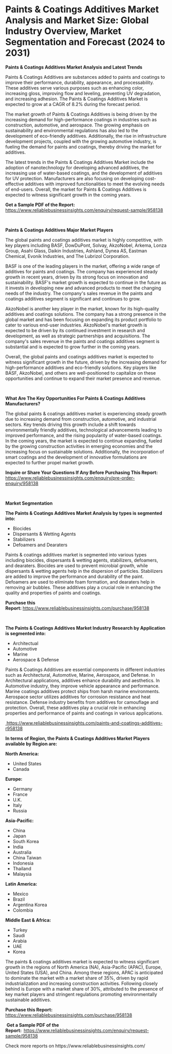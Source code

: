 <p><h1>Paints & Coatings Additives Market Analysis and Market Size: Global Industry Overview, Market Segmentation and Forecast (2024 to 2031)</h1></p><p><strong>Paints & Coatings Additives Market Analysis and Latest Trends</strong></p>
<p><p>Paints & Coatings Additives are substances added to paints and coatings to improve their performance, durability, appearance, and processability. These additives serve various purposes such as enhancing color, increasing gloss, improving flow and leveling, preventing UV degradation, and increasing adhesion. The Paints & Coatings Additives Market is expected to grow at a CAGR of 8.2% during the forecast period.</p><p>The market growth of Paints & Coatings Additives is being driven by the increasing demand for high-performance coatings in industries such as construction, automotive, and aerospace. The growing emphasis on sustainability and environmental regulations has also led to the development of eco-friendly additives. Additionally, the rise in infrastructure development projects, coupled with the growing automotive industry, is fueling the demand for paints and coatings, thereby driving the market for additives.</p><p>The latest trends in the Paints & Coatings Additives Market include the adoption of nanotechnology for developing advanced additives, the increasing use of water-based coatings, and the development of additives for UV protection. Manufacturers are also focusing on developing cost-effective additives with improved functionalities to meet the evolving needs of end-users. Overall, the market for Paints & Coatings Additives is expected to witness significant growth in the coming years.</p></p>
<p><strong>Get a Sample PDF of the Report:&nbsp;</strong> <a href="https://www.reliablebusinessinsights.com/enquiry/request-sample/958138">https://www.reliablebusinessinsights.com/enquiry/request-sample/958138</a></p>
<p>&nbsp;</p>
<p><strong>Paints & Coatings Additives Major Market Players</strong></p>
<p><p>The global paints and coatings additives market is highly competitive, with key players including BASF, DowDuPont, Solvay, AkzoNobel, Arkema, Lonza Group, Asahi Glass, Daikin Industries, Ashland, Dynea AS, Eastman Chemical, Evonik Industries, and The Lubrizol Corporation.</p><p>BASF is one of the leading players in the market, offering a wide range of additives for paints and coatings. The company has experienced steady growth in recent years, driven by its strong focus on innovation and sustainability. BASF's market growth is expected to continue in the future as it invests in developing new and advanced products to meet the changing needs of the industry. The company's sales revenue in the paints and coatings additives segment is significant and continues to grow.</p><p>AkzoNobel is another key player in the market, known for its high-quality additives and coatings solutions. The company has a strong presence in the global market and has been focusing on expanding its product portfolio to cater to various end-user industries. AkzoNobel's market growth is expected to be driven by its continued investment in research and development, as well as strategic partnerships and acquisitions. The company's sales revenue in the paints and coatings additives segment is substantial and is expected to grow further in the coming years.</p><p>Overall, the global paints and coatings additives market is expected to witness significant growth in the future, driven by the increasing demand for high-performance additives and eco-friendly solutions. Key players like BASF, AkzoNobel, and others are well-positioned to capitalize on these opportunities and continue to expand their market presence and revenue.</p></p>
<p>&nbsp;</p>
<p><strong>What Are The Key Opportunities For Paints & Coatings Additives Manufacturers?</strong></p>
<p><p>The global paints & coatings additives market is experiencing steady growth due to increasing demand from construction, automotive, and industrial sectors. Key trends driving this growth include a shift towards environmentally friendly additives, technological advancements leading to improved performance, and the rising popularity of water-based coatings. In the coming years, the market is expected to continue expanding, fueled by the growing construction activities in emerging economies and the increasing focus on sustainable solutions. Additionally, the incorporation of smart coatings and the development of innovative formulations are expected to further propel market growth.</p></p>
<p><strong>Inquire or Share Your Questions If Any Before Purchasing This Report:</strong> <a href="https://www.reliablebusinessinsights.com/enquiry/pre-order-enquiry/958138">https://www.reliablebusinessinsights.com/enquiry/pre-order-enquiry/958138</a></p>
<p>&nbsp;</p>
<p><strong>Market Segmentation</strong></p>
<p><strong>The Paints & Coatings Additives Market Analysis by types is segmented into:</strong></p>
<p><ul><li>Biocides</li><li>Dispersants & Wetting Agents</li><li>Stabilizers</li><li>Defoamers and Dearaters</li></ul></p>
<p><p>Paints & coatings additives market is segmented into various types including biocides, dispersants & wetting agents, stabilizers, defoamers, and dearaters. Biocides are used to prevent microbial growth, while dispersants & wetting agents help in the dispersion of particles. Stabilizers are added to improve the performance and durability of the paint. Defoamers are used to eliminate foam formation, and dearaters help in removing air bubbles. These additives play a crucial role in enhancing the quality and properties of paints and coatings.</p></p>
<p><strong>Purchase this Report:&nbsp;</strong><a href="https://www.reliablebusinessinsights.com/purchase/958138">https://www.reliablebusinessinsights.com/purchase/958138</a></p>
<p>&nbsp;</p>
<p><strong>The Paints & Coatings Additives Market Industry Research by Application is segmented into:</strong></p>
<p><ul><li>Architectual</li><li>Automotive</li><li>Marine</li><li>Aerospace & Defense</li></ul></p>
<p><p>Paints & Coatings Additives are essential components in different industries such as Architectural, Automotive, Marine, Aerospace, and Defense. In Architectural applications, additives enhance durability and aesthetics. In Automotive industry, they improve vehicle appearance and performance. Marine coatings additives protect ships from harsh marine environments. Aerospace sector utilizes additives for corrosion resistance and heat resistance. Defense industry benefits from additives for camouflage and protection. Overall, these additives play a crucial role in enhancing properties and performance of paints and coatings in various applications.</p></p>
<p><a href="https://www.reliablebusinessinsights.com/paints-and-coatings-additives-r958138">&nbsp;https://www.reliablebusinessinsights.com/paints-and-coatings-additives-r958138</a></p>
<p><strong>In terms of Region, the Paints & Coatings Additives Market Players available by Region are:</strong></p>
<p>
    <p> <strong> North America: </strong>
        <ul>
            <li>United States</li>
            <li>Canada</li>
        </ul>
        </p> 
    <p> <strong> Europe: </strong>
        <ul>
            <li>Germany</li>
            <li>France</li>
            <li>U.K.</li>
            <li>Italy</li>
            <li>Russia</li>
        </ul>
        </p> 
    <p> <strong> Asia-Pacific: </strong>
        <ul>
            <li>China</li>
            <li>Japan</li>
            <li>South Korea</li>
            <li>India</li>
            <li>Australia</li>
            <li>China Taiwan</li>
            <li>Indonesia</li>
            <li>Thailand</li>
            <li>Malaysia</li>
        </ul>
        </p> 
    <p> <strong> Latin America: </strong>
        <ul>
            <li>Mexico</li>
            <li>Brazil</li>
            <li>Argentina Korea</li>
            <li>Colombia</li>
        </ul>
        </p> 
    <p> <strong> Middle East & Africa: </strong>
        <ul>
            <li>Turkey</li>
            <li>Saudi</li>
            <li>Arabia</li>
            <li>UAE</li>
            <li>Korea</li>
        </ul>
    </p>
    </p>
<p><p>The paints & coatings additives market is expected to witness significant growth in the regions of North America (NA), Asia-Pacific (APAC), Europe, United States (USA), and China. Among these regions, APAC is anticipated to dominate the market with a market share of 35%, driven by rapid industrialization and increasing construction activities. Following closely behind is Europe with a market share of 30%, attributed to the presence of key market players and stringent regulations promoting environmentally sustainable additives.</p></p>
<p><strong>Purchase this Report: </strong><a href="https://www.reliablebusinessinsights.com/purchase/958138">https://www.reliablebusinessinsights.com/purchase/958138</a></p>
<p>&nbsp;<strong>Get a Sample PDF of the Report:&nbsp;&nbsp;</strong><a href="https://www.reliablebusinessinsights.com/enquiry/request-sample/958138">https://www.reliablebusinessinsights.com/enquiry/request-sample/958138</a></p>
<p><strong></strong></p>
<p>Check more reports on https://www.reliablebusinessinsights.com/</p>